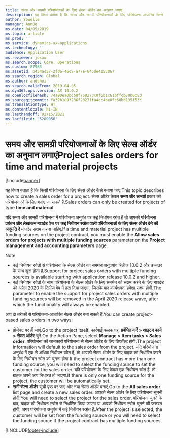 ```yaml
---
title: समय और सामग्री परियोजनाओं के लिए सेल्स ऑर्डर का अनुमान लगाएं
description: यह विषय बताता है कि समय और सामग्री परियोजनाओं के लिए परियोजना-आधारित सेल्स ऑर्डर कैसे बनाएं.
author: Yowelle
manager: AnnBe
ms.date: 04/05/2019
ms.topic: article
ms.prod: ''
ms.service: dynamics-ax-applications
ms.technology: ''
audience: Application User
ms.reviewer: josaw
ms.search.scope: Core, Operations
ms.custom: 87983
ms.assetid: b454ad57-2fd6-46c9-a77e-646de4153067
ms.search.region: Global
ms.author: andchoi
ms.search.validFrom: 2019-04-05
ms.dyn365.ops.version: AX 10.0.2
ms.openlocfilehash: 74a90ea0bdb8f760273c0f6b1c61bffcb70b6c8d
ms.sourcegitcommit: fa32b1893286f20271fa4ec4be8fc68bd135f53c
ms.translationtype: HT
ms.contentlocale: hi-IN
ms.lasthandoff: 02/15/2021
ms.locfileid: "5289056"
---
```

# <a name="project-sales-orders-for-time-and-material-projects"></a><span data-ttu-id="8d903-103">समय और सामग्री परियोजनाओं के लिए सेल्स ऑर्डर का अनुमान लगाएं</span><span class="sxs-lookup"><span data-stu-id="8d903-103">Project sales orders for time and material projects</span></span>

[!include[banner](../includes/banner.md)]

<span data-ttu-id="8d903-104">यह विषय बताता है कि किसी परियोजना के लिए सेल्स ऑर्डर कैसे बनाया जाए.</span><span class="sxs-lookup"><span data-stu-id="8d903-104">This topic describes how to create a sales order for a project.</span></span> <span data-ttu-id="8d903-105">सेल्स ऑर्डर केवल **समय और सामग्री** प्रकार की परियोजनाओं के लिए बनाए जा सकते हैं.</span><span class="sxs-lookup"><span data-stu-id="8d903-105">Sales orders can only be created for projects of type **time and material**.</span></span>

<span data-ttu-id="8d903-106">यदि समय और सामग्री परियोजना में परियोजना अनुबंध पर कई निधीयन स्रोत हैं तो आपको **परियोजना प्रबंधन और लेखांकन मापदंड** पेज पर **कई निधीयन स्त्रोत वाली परियोजनाओं के लिए सेल्स ऑर्डर देने की अनुमति दें** मापदंड सक्षम करना चाहिए.</span><span class="sxs-lookup"><span data-stu-id="8d903-106">If a time and material project has multiple funding sources on the project contract, you must enable the **Allow sales orders for projects with multiple funding sources** parameter on the **Project management and accounting parameters** page.</span></span> 

> [!NOTE]
> - <span data-ttu-id="8d903-107">कई निधीयन स्रोतों से परियोजना के सेल्स ऑर्डर का समर्थन अनुप्रयोग रिलीज़ 10.0.2 और उच्चतर के साथ शुरू होता है.</span><span class="sxs-lookup"><span data-stu-id="8d903-107">Support for project sales orders with multiple funding sources is available starting with application release 10.0.2 and higher.</span></span>
> - <span data-ttu-id="8d903-108">कई निधीयन स्रोतों के साथ परियोजना के सेल्स ऑर्डर के लिए समर्थन को सक्षम करने के लिए मापदंड को अप्रैल 2020 के रिलीज वेव में हटा दिया जाएगा, जिसके बाद कार्यक्षमता हमेशा सक्षम होगी.</span><span class="sxs-lookup"><span data-stu-id="8d903-108">The parameter to enable the support for project sales orders with multiple funding sources will be removed in the April 2020 release wave, after which the functionality will always be enabled.</span></span>

<span data-ttu-id="8d903-109">आप दो तरीकों से परियोजना-आधारित सेल्स ऑर्डर बना सकते हैं:</span><span class="sxs-lookup"><span data-stu-id="8d903-109">You can create project-based sales orders in two ways:</span></span>

- <span data-ttu-id="8d903-110">प्रोजेक्ट पर ही जाएं.</span><span class="sxs-lookup"><span data-stu-id="8d903-110">Go to the project itself.</span></span> <span data-ttu-id="8d903-111">कार्रवाई फलक पर, **प्रबंधित करें > आइटम कार्य > सेल्स ऑर्डर** चुनें.</span><span class="sxs-lookup"><span data-stu-id="8d903-111">On the Action Pane, select **Manage > Item tasks > Sales order**.</span></span> <span data-ttu-id="8d903-112">परियोजना की जानकारी परियोजना से सेल्स ऑर्डर के लिए डिफ़ॉल्ट होगी.</span><span class="sxs-lookup"><span data-stu-id="8d903-112">The project information will default to the sales order from the project.</span></span> <span data-ttu-id="8d903-113">यदि परियोजना अनुबंध में एक से अधिक निधीयन स्रोत हैं, तो आपको सेल्स ऑर्डर के लिए ग्राहक को निर्धारित करने के लिए निधीयन स्रोत को चुनना होगा.</span><span class="sxs-lookup"><span data-stu-id="8d903-113">If the project contract has more than one funding source, you will need to select the funding source to set the customer for the sales order.</span></span> <span data-ttu-id="8d903-114">यदि परियोजना के लिए केवल एक निधीयन स्रोत है, तो ग्राहक अपने आप निर्धारत हो जाएगा.</span><span class="sxs-lookup"><span data-stu-id="8d903-114">If there is only one funding source for the project, the customer will be automatically set.</span></span>
- <span data-ttu-id="8d903-115">**सभी सेल्स ऑर्डर** सूची पृष्ठ पर जाएं और नया सेल्स ऑर्डर बनाएं.</span><span class="sxs-lookup"><span data-stu-id="8d903-115">Go to the **All sales order** list page and create a new sales order.</span></span> <span data-ttu-id="8d903-116">आपको सेल्स ऑर्डर के लिए परियोजना चुननी होगी.</span><span class="sxs-lookup"><span data-stu-id="8d903-116">You will need to select the project for the sales order.</span></span> <span data-ttu-id="8d903-117">परियोजना चुनने के बाद, ग्राहक को निधीयन स्त्रोत से निर्धारित किया जाएगा या आपको निधीयन स्त्रोत चुनने की ज़रूरत होगी, अगर परियोजना अनुबंध में कई निधीयन स्त्रोत हैं.</span><span class="sxs-lookup"><span data-stu-id="8d903-117">After the project is selected, the customer will be set from the funding source or you will need to select the funding source if the project contract has multiple funding sources.</span></span>



[!INCLUDE[footer-include](../includes/footer-banner.md)]
